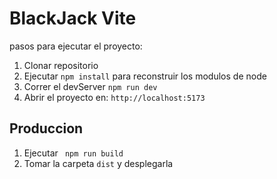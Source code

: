 # BlackJack Vite

pasos para ejecutar el proyecto:

1. Clonar repositorio
2. Ejecutar ```npm install``` para reconstruir los modulos de node
3. Correr el devServer ```npm run dev```
4. Abrir el proyecto en: ```http://localhost:5173```

## Produccion
1. Ejecutar    ``` npm run build```
2. Tomar la carpeta ```dist``` y desplegarla